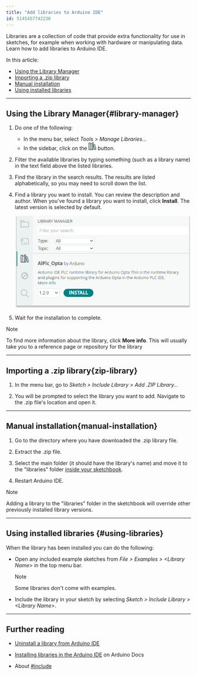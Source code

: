 ```yaml
---
title: "Add libraries to Arduino IDE"
id: 5145457742236
---
```


Libraries are a collection of code that provide extra functionality for use in sketches, for example when working with hardware or manipulating data. Learn how to add libraries to Arduino IDE.

In this article:

- [Using the Library Manager](#library-manager)
- [Importing a .zip library](#zip-library)
- [Manual installation](#manual-installation)
- [Using installed libraries](#using-libraries)

---

## Using the Library Manager{#library-manager}

1. Do one of the following:

   - In the menu bar, select _Tools > Manage Libraries..._
   - In the sidebar, click on the ![Library Manager icon](img/symbol_library.png) button.

2. Filter the available libraries by typing something (such as a library name) in the text field above the listed libraries.

3. Find the library in the search results. The results are listed alphabetically, so you may need to scroll down the list.

4. Find a library you want to install. You can review the description and author. When you've found a library you want to install, click **Install**. The latest version is selected by default.

   ![Installing libraries in the Library Manager for IDE 2.](img/add-library.png)

5. Wait for the installation to complete.

> [!NOTE]
> To find more information about the library, click **More info**. This will usually take you to a reference page or repository for the library

---

## Importing a .zip library{zip-library}

1. In the menu bar, go to _Sketch > Include Library > Add .ZIP Library..._

2. You will be prompted to select the library you want to add. Navigate to the .zip file's location and open it.

---

## Manual installation{manual-installation}

1. Go to the directory where you have downloaded the .zip library file.

2. Extract the .zip file.

3. Select the main folder (it should have the library's name) and move it to the "libraries" folder [inside your sketchbook](https://support.arduino.cc/hc/en-us/articles/4412950938514-Open-the-Sketchbook).

4. Restart Arduino IDE.

> [!NOTE]
> Adding a library to the "libraries" folder in the sketchbook will override other previously installed library versions.

---

## Using installed libraries {#using-libraries}

When the library has been installed you can do the following:

- Open any included example sketches from _File > Examples > \<Library Name\>_ in the top menu bar.

  > [!NOTE]
  > Some libraries don't come with examples.

- Include the library in your sketch by selecting _Sketch > Include Library > \<Library Name\>_.

---

## Further reading

- [Uninstall a library from Arduino IDE](https://support.arduino.cc/hc/en-us/articles/360016077340-Uninstall-a-library-from-Arduino-IDE)

- [Installing libraries in the Arduino IDE](https://docs.arduino.cc/software/ide-v2/tutorials/ide-v2-installing-a-library) on Arduino Docs

- About [#include](https://www.arduino.cc/reference/en/language/structure/further-syntax/include/)
